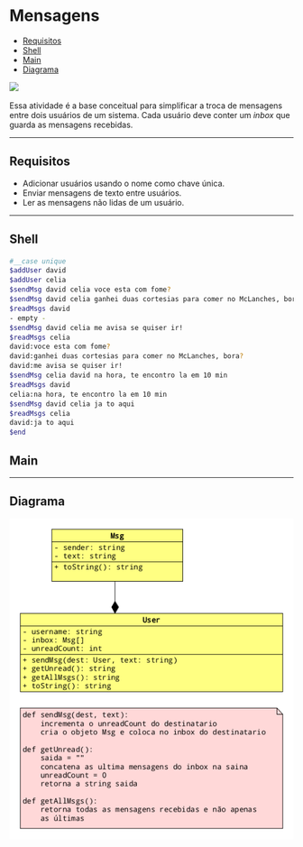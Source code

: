 # Mensagens
<!--TOC_BEGIN-->
- [Requisitos](#requisitos)
- [Shell](#shell)
- [Main](#main)
- [Diagrama](#diagrama)

<!--TOC_END-->

![](figura.png)

Essa atividade é a base conceitual para simplificar a troca de mensagens entre dois usuários de um sistema. Cada usuário deve conter um _inbox_ que guarda as mensagens recebidas.

***
## Requisitos

- Adicionar usuários usando o nome como chave única.
- Enviar mensagens de texto entre usuários.
- Ler as mensagens não lidas de um usuário.

***
## Shell

```bash
#__case unique
$addUser david
$addUser celia
$sendMsg david celia voce esta com fome?
$sendMsg david celia ganhei duas cortesias para comer no McLanches, bora?
$readMsgs david
- empty -
$sendMsg david celia me avisa se quiser ir!
$readMsgs celia
david:voce esta com fome?
david:ganhei duas cortesias para comer no McLanches, bora?
david:me avisa se quiser ir!
$sendMsg celia david na hora, te encontro la em 10 min
$readMsgs david
celia:na hora, te encontro la em 10 min
$sendMsg david celia ja to aqui
$readMsgs celia
david:ja to aqui
$end
```

## Main

***
## Diagrama

![](diagrama.png)
